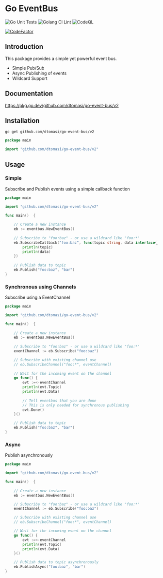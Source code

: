 # Go EventBus

![Go Unit Tests](https://github.com/dtomasi/go-event-bus/actions/workflows/go.yml/badge.svg)
![Golang CI Lint](https://github.com/dtomasi/go-event-bus/actions/workflows/golangci-lint.yml/badge.svg)
![CodeQL](https://github.com/dtomasi/go-event-bus/actions/workflows/codeql-analysis.yml/badge.svg)

[![CodeFactor](https://www.codefactor.io/repository/github/dtomasi/go-event-bus/badge)](https://www.codefactor.io/repository/github/dtomasi/go-event-bus)

## Introduction

This package provides a simple yet powerful event bus.

- Simple Pub/Sub
- Async Publishing of events
- Wildcard Support

## Documentation

https://pkg.go.dev/github.com/dtomasi/go-event-bus/v2

## Installation

    go get github.com/dtomasi/go-event-bus/v2
    
```go
package main

import "github.com/dtomasi/go-event-bus/v2"
```

## Usage

### Simple
Subscribe and Publish events using a simple callback function

```go
package main

import "github.com/dtomasi/go-event-bus/v2"

func main()  {
     
    // Create a new instance
    eb := eventbus.NewEventBus()
    
    // Subscribe to "foo:baz" - or use a wildcard like "foo:*"
    eb.SubscribeCallback("foo:baz", func(topic string, data interface{}) {
        println(topic)
        println(data)
    })
    
    // Publish data to topic
    eb.Publish("foo:baz", "bar")
}
```

### Synchronous using Channels
Subscribe using a EventChannel

```go
package main

import "github.com/dtomasi/go-event-bus/v2"

func main()  {
     
    // Create a new instance
    eb := eventbus.NewEventBus()
    
    // Subscribe to "foo:baz" - or use a wildcard like "foo:*"
	eventChannel := eb.Subscribe("foo:baz")

	// Subscribe with existing channel use
	// eb.SubscribeChannel("foo:*", eventChannel)
	
    // Wait for the incoming event on the channel
    go func() {
        evt :=<-eventChannel
        println(evt.Topic)
        println(evt.Data)
        
        // Tell eventbus that you are done
        // This is only needed for synchronous publishing
        evt.Done()
    }()

    // Publish data to topic
    eb.Publish("foo:baz", "bar")
}
```

### Async
Publish asynchronously

```go
package main

import "github.com/dtomasi/go-event-bus/v2"

func main()  {
     
    // Create a new instance
    eb := eventbus.NewEventBus()

	// Subscribe to "foo:baz" - or use a wildcard like "foo:*"
	eventChannel := eb.Subscribe("foo:baz")

	// Subscribe with existing channel use
	// eb.SubscribeChannel("foo:*", eventChannel)

    // Wait for the incoming event on the channel
    go func() {
        evt :=<-eventChannel
        println(evt.Topic)
        println(evt.Data)
    }()

    // Publish data to topic asynchronously
    eb.PublishAsync("foo:baz", "bar")
}
```
